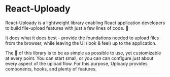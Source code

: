 # React-Uploady

React-Uploady is a lightweight library enabling React application developers to build file-upload features with just a few lines of code. 🚀

It does what it does best - provide the foundations needed to upload files from the browser, while leaving the UI (look & feel) up to the application.

The 🎯 of this library is to be as simple as possible to use, yet customizable at every point. You can start small, or you can can configure just about every aspect of the upload flow. For this purpose, Uploady provides components, hooks, and plenty of features.
